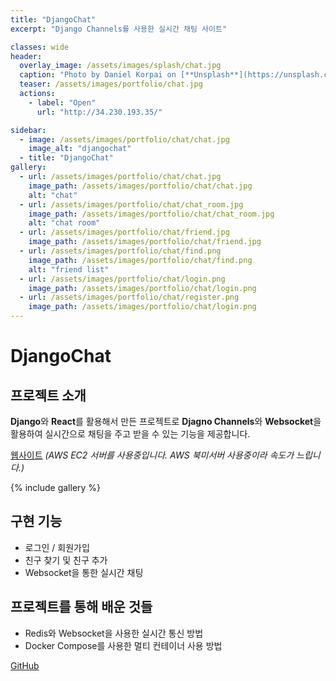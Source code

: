 ```yaml
---
title: "DjangoChat"
excerpt: "Django Channels를 사용한 실시간 채팅 사이트"

classes: wide
header:
  overlay_image: /assets/images/splash/chat.jpg
  caption: "Photo by Daniel Korpai on [**Unsplash**](https://unsplash.com)"
  teaser: /assets/images/portfolio/chat.jpg
  actions:
    - label: "Open"
      url: "http://34.230.193.35/"

sidebar:
  - image: /assets/images/portfolio/chat/chat.jpg
    image_alt: "djangochat"
  - title: "DjangoChat"
gallery:
  - url: /assets/images/portfolio/chat/chat.jpg
    image_path: /assets/images/portfolio/chat/chat.jpg
    alt: "chat"
  - url: /assets/images/portfolio/chat/chat_room.jpg
    image_path: /assets/images/portfolio/chat/chat_room.jpg
    alt: "chat room"
  - url: /assets/images/portfolio/chat/friend.jpg
    image_path: /assets/images/portfolio/chat/friend.jpg
  - url: /assets/images/portfolio/chat/find.png
    image_path: /assets/images/portfolio/chat/find.png
    alt: "friend list"
  - url: /assets/images/portfolio/chat/login.png
    image_path: /assets/images/portfolio/chat/login.png
  - url: /assets/images/portfolio/chat/register.png
    image_path: /assets/images/portfolio/chat/login.png
---
```


# DjangoChat

## 프로젝트 소개

**Django**와 **React**를 활용해서 만든 프로젝트로 **Djagno Channels**와
**Websocket**을 활용하여 실시간으로 채팅을 주고 받을 수 있는 기능을
제공합니다.

[웹사이트](http://34.230.193.35/)
_(AWS EC2 서버를 사용중입니다. AWS 북미서버 사용중이라 속도가 느립니다.)_

{% include gallery %}

## 구현 기능

- 로그인 / 회원가입
- 친구 찾기 및 친구 추가
- Websocket을 통한 실시간 채팅

## 프로젝트를 통해 배운 것들

<p>
    <ul>
        <li>Redis와 Websocket을 사용한 실시간 통신 방법</li>
        <li>Docker Compose를 사용한 멀티 컨테이너 사용 방법</li>
    </ul>
</p>

<a href="https://github.com/joojaeyoon/djangochat" itemprop="sameAs" rel="nofollow noopener noreferrer">
  <i class="fab fa-fw fa-github" aria-hidden="true"></i>
  <span class="label">GitHub</span>
</a>
